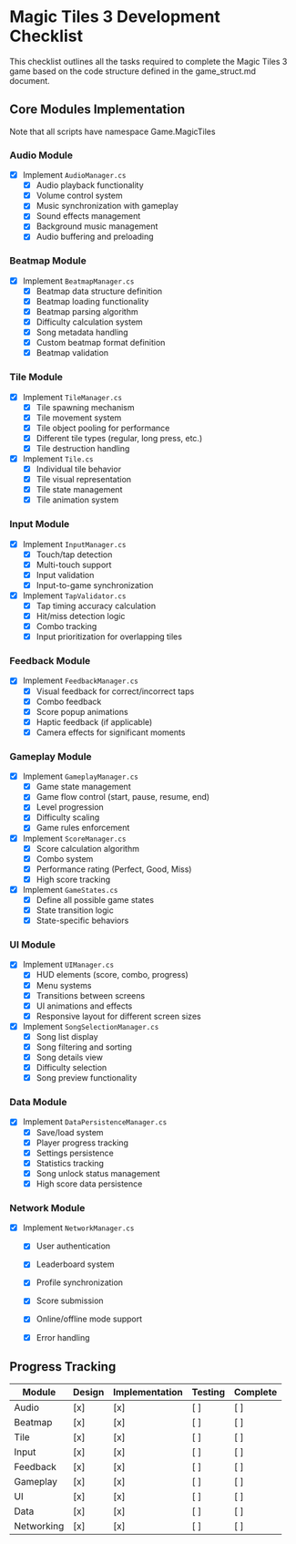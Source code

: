 # Magic Tiles 3 Development Checklist

This checklist outlines all the tasks required to complete the Magic Tiles 3 game based on the code structure defined in the game_struct.md document.

## Core Modules Implementation

Note that all scripts have namespace Game.MagicTiles

### Audio Module
- [x] Implement `AudioManager.cs`
  - [x] Audio playback functionality
  - [x] Volume control system
  - [x] Music synchronization with gameplay
  - [x] Sound effects management
  - [x] Background music management
  - [x] Audio buffering and preloading

### Beatmap Module
- [x] Implement `BeatmapManager.cs`
  - [x] Beatmap data structure definition
  - [x] Beatmap loading functionality
  - [x] Beatmap parsing algorithm
  - [x] Difficulty calculation system
  - [x] Song metadata handling
  - [x] Custom beatmap format definition
  - [x] Beatmap validation

### Tile Module
- [x] Implement `TileManager.cs`
  - [x] Tile spawning mechanism
  - [x] Tile movement system
  - [x] Tile object pooling for performance
  - [x] Different tile types (regular, long press, etc.)
  - [x] Tile destruction handling
- [x] Implement `Tile.cs`
  - [x] Individual tile behavior
  - [x] Tile visual representation
  - [x] Tile state management
  - [x] Tile animation system

### Input Module
- [x] Implement `InputManager.cs`
  - [x] Touch/tap detection
  - [x] Multi-touch support
  - [x] Input validation
  - [x] Input-to-game synchronization
- [x] Implement `TapValidator.cs`
  - [x] Tap timing accuracy calculation
  - [x] Hit/miss detection logic
  - [x] Combo tracking
  - [x] Input prioritization for overlapping tiles

### Feedback Module
- [x] Implement `FeedbackManager.cs`
  - [x] Visual feedback for correct/incorrect taps
  - [x] Combo feedback
  - [x] Score popup animations
  - [x] Haptic feedback (if applicable)
  - [x] Camera effects for significant moments

### Gameplay Module
- [x] Implement `GameplayManager.cs`
  - [x] Game state management
  - [x] Game flow control (start, pause, resume, end)
  - [x] Level progression
  - [x] Difficulty scaling
  - [x] Game rules enforcement
- [x] Implement `ScoreManager.cs`
  - [x] Score calculation algorithm
  - [x] Combo system
  - [x] Performance rating (Perfect, Good, Miss)
  - [x] High score tracking
- [x] Implement `GameStates.cs`
  - [x] Define all possible game states
  - [x] State transition logic
  - [x] State-specific behaviors

### UI Module
- [x] Implement `UIManager.cs`
  - [x] HUD elements (score, combo, progress)
  - [x] Menu systems
  - [x] Transitions between screens
  - [x] UI animations and effects
  - [x] Responsive layout for different screen sizes
- [x] Implement `SongSelectionManager.cs`
  - [x] Song list display
  - [x] Song filtering and sorting
  - [x] Song details view
  - [x] Difficulty selection
  - [x] Song preview functionality

### Data Module
- [x] Implement `DataPersistenceManager.cs`
  - [x] Save/load system
  - [x] Player progress tracking
  - [x] Settings persistence
  - [x] Statistics tracking
  - [x] Song unlock status management
  - [x] High score data persistence

### Network Module
- [x] Implement `NetworkManager.cs`
  - [x] User authentication
  - [x] Leaderboard system
  - [x] Profile synchronization
  - [x] Score submission
  - [x] Online/offline mode support
  - [x] Error handling


## Progress Tracking

| Module | Design | Implementation | Testing | Complete |
|--------|--------|----------------|---------|----------|
| Audio  | [x]    | [x]            | [ ]     | [ ]      |
| Beatmap| [x]    | [x]            | [ ]     | [ ]      |
| Tile   | [x]    | [x]            | [ ]     | [ ]      |
| Input  | [x]    | [x]            | [ ]     | [ ]      |
| Feedback| [x]   | [x]            | [ ]     | [ ]      |
| Gameplay| [x]   | [x]            | [ ]     | [ ]      |
| UI     | [x]    | [x]            | [ ]     | [ ]      |
| Data   | [x]    | [x]            | [ ]     | [ ]      |
| Networking| [x] | [x]            | [ ]     | [ ]      | 